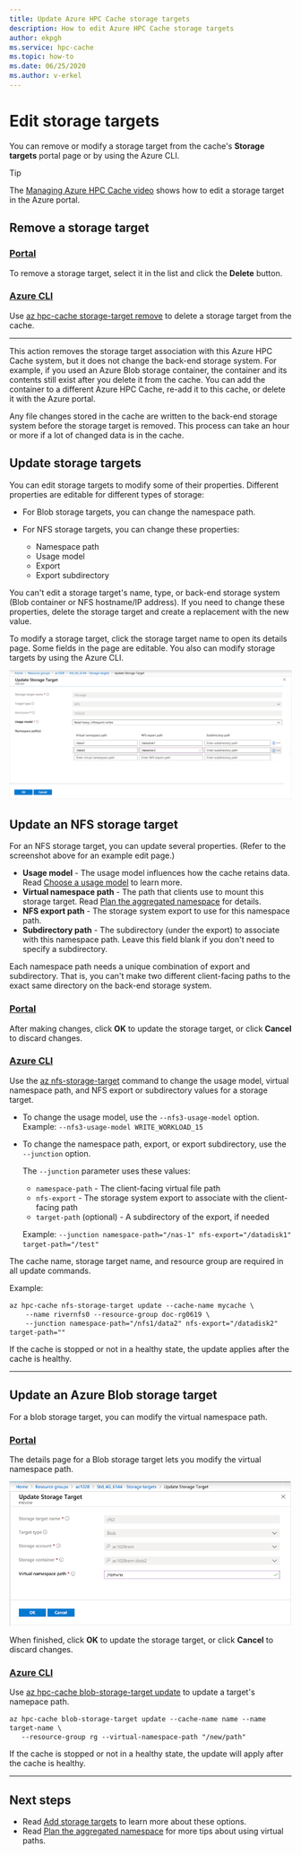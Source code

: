 ```yaml
---
title: Update Azure HPC Cache storage targets
description: How to edit Azure HPC Cache storage targets
author: ekpgh
ms.service: hpc-cache
ms.topic: how-to
ms.date: 06/25/2020
ms.author: v-erkel
---
```


# Edit storage targets

You can remove or modify a storage target from the cache's **Storage targets** portal page or by using the Azure CLI.

> [!TIP]
> The [Managing Azure HPC Cache video](https://azure.microsoft.com/resources/videos/managing-hpc-cache/) shows how to edit a storage target in the Azure portal.

## Remove a storage target

### [Portal](#tab/azure-portal)

To remove a storage target, select it in the list and click the **Delete** button.

### [Azure CLI](#tab/azure-cli)

Use [az hpc-cache storage-target remove](/cli/azure/ext/hpc-cache/hpc-cache/storage-target#ext-hpc-cache-az-hpc-cache-storage-target-remove) to delete a storage target from the cache.

---

This action removes the storage target association with this Azure HPC Cache system, but it does not change the back-end storage system. For example, if you used an Azure Blob storage container, the container and its contents still exist after you delete it from the cache. You can add the container to a different Azure HPC Cache, re-add it to this cache, or delete it with the Azure portal.

Any file changes stored in the cache are written to the back-end storage system before the storage target is removed. This process can take an hour or more if a lot of changed data is in the cache.

## Update storage targets

You can edit storage targets to modify some of their properties. Different properties are editable for different types of storage:

* For Blob storage targets, you can change the namespace path.

* For NFS storage targets, you can change these properties:

  * Namespace path
  * Usage model
  * Export
  * Export subdirectory

You can't edit a storage target's name, type, or back-end storage system (Blob container or NFS hostname/IP address). If you need to change these properties, delete the storage target and create a replacement with the new value.

To modify a storage target, click the storage target name to open its details page. Some fields in the page are editable. You also can modify storage targets by using the Azure CLI.

![screenshot of the edit page for an NFS storage target](media/hpc-cache-edit-storage-nfs.png)

## Update an NFS storage target

For an NFS storage target, you can update several properties. (Refer to the screenshot above for an example edit page.)

* **Usage model** - The usage model influences how the cache retains data. Read [Choose a usage model](hpc-cache-add-storage.md#choose-a-usage-model) to learn more.
* **Virtual namespace path** - The path that clients use to mount this storage target. Read [Plan the aggregated namespace](hpc-cache-namespace.md) for details.
* **NFS export path** - The storage system export to use for this namespace path.
* **Subdirectory path** - The subdirectory (under the export) to associate with this namespace path. Leave this field blank if you don't need to specify a subdirectory.

Each namespace path needs a unique combination of export and subdirectory. That is, you can't make two different client-facing paths to the exact same directory on the back-end storage system.

### [Portal](#tab/azure-portal)

After making changes, click **OK** to update the storage target, or click **Cancel** to discard changes.

### [Azure CLI](#tab/azure-cli)

Use the [az nfs-storage-target](/cli/azure/ext/hpc-cache/hpc-cache/nfs-storage-target) command to change the <!--IP address, -->usage model, virtual namespace path, and NFS export or subdirectory values for a storage target.

<!-- test if you can actually do this??? -->
<!-- * To change the storage IP or hostname, use the ``--nfs3-target`` option. Example: ``--nfs3-target 10.0.44.44``-->

* To change the usage model, use the ``--nfs3-usage-model`` option. Example: ``--nfs3-usage-model WRITE_WORKLOAD_15``

* To change the namespace path, export, or export subdirectory, use the ``--junction`` option. 

  The ``--junction`` parameter uses these values:

  * ``namespace-path`` - The client-facing virtual file path
  * ``nfs-export`` - The storage system export to associate with the client-facing path
  * ``target-path`` (optional) - A subdirectory of the export, if needed

  Example: ``--junction namespace-path="/nas-1" nfs-export="/datadisk1" target-path="/test"``

The cache name, storage target name, and resource group are required in all update commands.

Example:

```azurecli
az hpc-cache nfs-storage-target update --cache-name mycache \
    --name rivernfs0 --resource-group doc-rg0619 \
    --junction namespace-path="/nfs1/data2" nfs-export="/datadisk2" target-path=""
```

If the cache is stopped or not in a healthy state, the update applies after the cache is healthy.

---

## Update an Azure Blob storage target

For a blob storage target, you can modify the virtual namespace path.

### [Portal](#tab/azure-portal)

The details page for a Blob storage target lets you modify the virtual namespace path.

![screenshot of the edit page for a blob storage target](media/hpc-cache-edit-storage-blob.png)

When finished, click **OK** to update the storage target, or click **Cancel** to discard changes.

### [Azure CLI](#tab/azure-cli)

Use [az hpc-cache blob-storage-target update](/cli/azure/ext/hpc-cache/hpc-cache/blob-storage-target#ext-hpc-cache-az-hpc-cache-blob-storage-target-update) to update a target's namepace path.

```azurecli
az hpc-cache blob-storage-target update --cache-name name --name target-name \
   --resource-group rg --virtual-namespace-path "/new/path"
```

If the cache is stopped or not in a healthy state, the update will apply after the cache is healthy.

---

## Next steps

* Read [Add storage targets](hpc-cache-add-storage.md) to learn more about these options.
* Read [Plan the aggregated namespace](hpc-cache-namespace.md) for more tips about using virtual paths.
